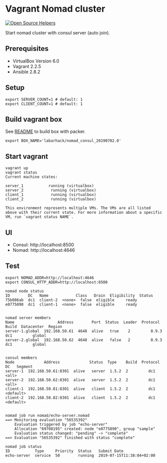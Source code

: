 # Vagrant Nomad cluster
[![Open Source Helpers](https://www.codetriage.com/labarhack/vagrant-nomad-consul/badges/users.svg)](https://www.codetriage.com/labarhack/vagrant-nomad-consul)

Start nomad cluster with consul server (auto join).

## Prerequisites

* VirtualBox Version 6.0
* Vagrant 2.2.5
* Ansible 2.8.2

## Setup

```
export SERVER_COUNT=1 # default: 1
export CLIENT_COUNT=1 # default: 1
```
## Build vagrant box

See [README](packer/README.md) to build box with packer.
```
export BOX_NAME='labarhack/nomad_consul_20190702.0'
```

## Start vagrant

```
vagrant up
vagrant status
Current machine states:

server_1           running (virtualbox)
server_2            running (virtualbox)
client_1            running (virtualbox)
client_2            running (virtualbox)

This environment represents multiple VMs. The VMs are all listed
above with their current state. For more information about a specific
VM, run `vagrant status NAME`.
```

## UI

* Consul: http://localhost:8500
* Nomad: http://localhost:4646

## Test

``` 
export NOMAD_ADDR=http://localhost:4646
export CONSUL_HTTP_ADDR=http://localhost:8500

nomad node status
ID        DC   Name            Class   Drain  Eligibility  Status
75b086ab  dc1  client-2  <none>  false  eligible     ready
e0775890  dc1  client-1  <none>  false  eligible     ready


nomad server members
Name                   Address        Port  Status  Leader  Protocol  Build  Datacenter  Region
server-1.global  192.168.50.61  4648  alive   true    2         0.9.3  dc1         global
server-2.global  192.168.50.62  4648  alive   false   2         0.9.3  dc1         global


consul members
Node             Address             Status  Type    Build  Protocol  DC   Segment
server-1  192.168.50.61:8301  alive   server  1.5.2  2         dc1  <all>
server-2  192.168.50.62:8301  alive   server  1.5.2  2         dc1  <all>
client-1  192.168.50.81:8301  alive   client  1.5.2  2         dc1  <default>
client-2  192.168.50.82:8301  alive   client  1.5.2  2         dc1  <default>


nomad job run nomad/echo-server.nomad
==> Monitoring evaluation "56535392"
    Evaluation triggered by job "echo-server"
    Allocation "69708195" created: node "e0775890", group "sample"
    Evaluation status changed: "pending" -> "complete"
==> Evaluation "56535392" finished with status "complete"

nomad job status
ID           Type     Priority  Status   Submit Date
echo-server  service  50        running  2019-07-15T11:38:04+02:00
```
